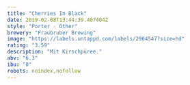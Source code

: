 ```yaml
---
title: "Cherries In Black"
date: 2019-02-08T13:44:39.407404Z
style: "Porter - Other"
brewery: "FrauGruber Brewing"
image: "https://labels.untappd.com/labels/2964547?size=hd"
rating: "3.59"
description: "Mit Kirschpüree."
abv: "6.3"
ibu: "0"
robots: noindex,nofollow
---
```

